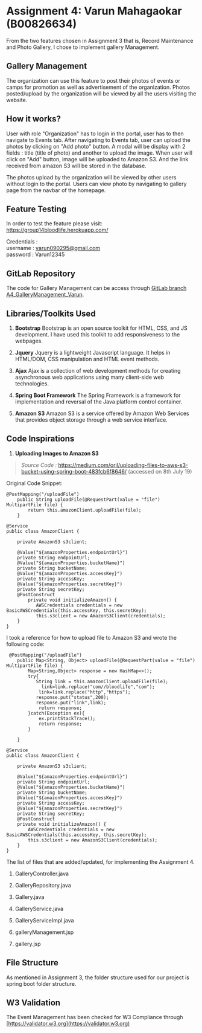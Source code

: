 # Assignment 4: Varun Mahagaokar (B00826634)

From the two features chosen in Assignment 3 that is, Record Maintenance and Photo Gallery, I chose to implement gallery Management.

## Gallery Management
The organization can use this feature to post their photos of events or camps for promotion as well as advertisement of the organization.
Photos posted/upload by the organization will be viewed by all the users visiting the website.

## How it works?
User with role "Organization" has to login in the portal, user has to then navigate to Events tab. 
After navigating to Events tab, user can upload the photos by clicking on "Add photo" button.
A modal will be display with 2 fields : title (title of photo) and another to upload the image.
When user will click on "Add" button, image will be uploaded to Amazon S3. And the link received from amazon S3 will be stored in the database.

The photos upload by the organization will be viewed by other users without login to the portal. Users can view photo by navigating to gallery page from the navbar of the homepage.

## Feature Testing
In order to test the feature please visit: https://group14bloodlife.herokuapp.com/

Credentials : <br />
username : varun090295@gmail.com <br />
password : Varun12345 <br />

## GitLab Repository

The code for Gallery Management can be access through [GitLab branch A4_GalleryManagement_Varun](https://git.cs.dal.ca/mahagaokar/Group14_TechGoons/tree/A4_GalleryManagement_Varun).

## Libraries/Toolkits Used
 1. **Bootstrap**
    Bootstrap is an open source toolkit for HTML, CSS, and JS development. I have used this toolkit to add responsiveness to the webpages.

 2. **Jquery**
    Jquery is a lightweight Javascript language. It helps in HTML/DOM, CSS manipulation and HTML event methods. 

 3. **Ajax**
    Ajax is a collection of web development methods for creating asynchronous web applications using many client-side web technologies.

 4. **Spring Boot Framework**
    The Spring Framework is a framework for implementation and reversal of the Java platform control container.
 5. **Amazon S3**
    Amazon S3 is a service offered by Amazon Web Services that provides object storage through a web service interface.

## Code Inspirations

 1. **Uploading Images to Amazon S3** 
 
 >   *Source Code :* https://medium.com/oril/uploading-files-to-aws-s3-bucket-using-spring-boot-483fcb6f8646/ (accessed on 8th July 19)

  Original Code Snippet:
  
```
@PostMapping("/uploadFile")
    public String uploadFile(@RequestPart(value = "file") MultipartFile file) {
        return this.amazonClient.uploadFile(file);
    }
```
```
@Service
public class AmazonClient {

    private AmazonS3 s3client;

    @Value("${amazonProperties.endpointUrl}")
    private String endpointUrl;
    @Value("${amazonProperties.bucketName}")
    private String bucketName;
    @Value("${amazonProperties.accessKey}")
    private String accessKey;
    @Value("${amazonProperties.secretKey}")
    private String secretKey;
    @PostConstruct
        private void initializeAmazon() {
           AWSCredentials credentials = new BasicAWSCredentials(this.accessKey, this.secretKey);
           this.s3client = new AmazonS3Client(credentials);
    }
}
```
 I took a reference for how to upload file to Amazon S3 and wrote the following code:
```
 @PostMapping("/uploadFile")
    public Map<String, Object> uploadFile(@RequestPart(value = "file") MultipartFile file) {
        Map<String,Object> response = new HashMap<>();
        try{
           String link = this.amazonClient.uploadFile(file);
             link=link.replace("com//bloodlife","com");
            link=link.replace("http","https");
           response.put("status",200);
           response.put("link",link);
            return response;
        }catch(Exception ex){
            ex.printStackTrace();
            return response;
        }

    }
```
```
@Service
public class AmazonClient {

    private AmazonS3 s3client;

    @Value("${amazonProperties.endpointUrl}")
    private String endpointUrl;
    @Value("${amazonProperties.bucketName}")
    private String bucketName;
    @Value("${amazonProperties.accessKey}")
    private String accessKey;
    @Value("${amazonProperties.secretKey}")
    private String secretKey;
    @PostConstruct
    private void initializeAmazon() {
        AWSCredentials credentials = new BasicAWSCredentials(this.accessKey, this.secretKey);
        this.s3client = new AmazonS3Client(credentials);
    }
}
```


The list of files that are added/updated, for implementing the Assignment 4.

1. GalleryController.java

2. GalleryRepository.java

3. Gallery.java

4. GalleryService.java

5. GalleryServiceImpl.java

6. galleryManagement.jsp

7. gallery.jsp

## File Structure
As mentioned in Assignment 3, the folder structure used for our project is spring boot folder structure.
    
## W3 Validation
The Event Management has been checked for W3 Compliance through [https://validator.w3.org](https://validator.w3.org)